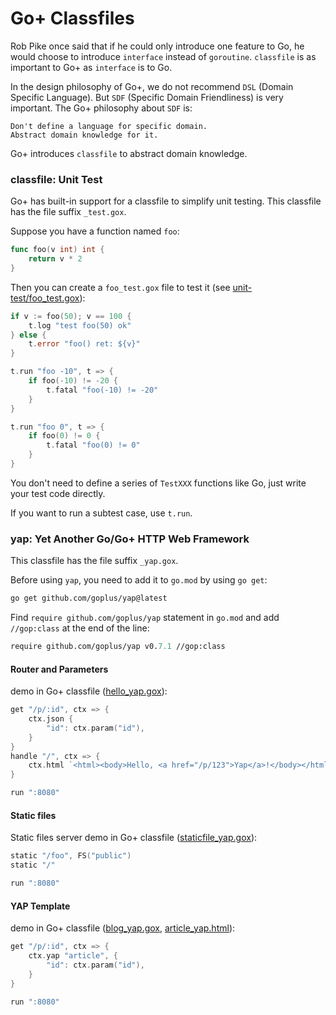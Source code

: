 Go+ Classfiles
=====

Rob Pike once said that if he could only introduce one feature to Go, he would choose to introduce `interface` instead of `goroutine`. `classfile` is as important to Go+ as `interface` is to Go.

In the design philosophy of Go+, we do not recommend `DSL` (Domain Specific Language). But `SDF` (Specific Domain Friendliness) is very important. The Go+ philosophy about `SDF` is:

```
Don't define a language for specific domain.
Abstract domain knowledge for it.
```

Go+ introduces `classfile` to abstract domain knowledge.


### classfile: Unit Test

Go+ has built-in support for a classfile to simplify unit testing. This classfile has the file suffix `_test.gox`.

Suppose you have a function named `foo`:

```go
func foo(v int) int {
	return v * 2
}
```

Then you can create a `foo_test.gox` file to test it (see [unit-test/foo_test.gox](testdata/unit-test/foo_test.gox)):

```go
if v := foo(50); v == 100 {
	t.log "test foo(50) ok"
} else {
	t.error "foo() ret: ${v}"
}

t.run "foo -10", t => {
	if foo(-10) != -20 {
		t.fatal "foo(-10) != -20"
	}
}

t.run "foo 0", t => {
	if foo(0) != 0 {
		t.fatal "foo(0) != 0"
	}
}
```

You don't need to define a series of `TestXXX` functions like Go, just write your test code directly.

If you want to run a subtest case, use `t.run`.


### yap: Yet Another Go/Go+ HTTP Web Framework

This classfile has the file suffix `_yap.gox`.

Before using `yap`, you need to add it to `go.mod` by using `go get`:

```sh
go get github.com/goplus/yap@latest
```

Find `require github.com/goplus/yap` statement in `go.mod` and add `//gop:class` at the end of the line:

```go.mod
require github.com/goplus/yap v0.7.1 //gop:class
```

#### Router and Parameters

demo in Go+ classfile ([hello_yap.gox](https://github.com/goplus/yap/blob/v0.7.2/demo/classfile_hello/hello_yap.gox)):

```go
get "/p/:id", ctx => {
	ctx.json {
		"id": ctx.param("id"),
	}
}
handle "/", ctx => {
	ctx.html `<html><body>Hello, <a href="/p/123">Yap</a>!</body></html>`
}

run ":8080"
```

#### Static files

Static files server demo in Go+ classfile ([staticfile_yap.gox](https://github.com/goplus/yap/blob/v0.7.2/demo/classfile_static/staticfile_yap.gox)):

```go
static "/foo", FS("public")
static "/"

run ":8080"
```

#### YAP Template

demo in Go+ classfile ([blog_yap.gox](https://github.com/goplus/yap/blob/v0.7.2/demo/classfile_blog/blog_yap.gox), [article_yap.html](https://github.com/goplus/yap/blob/v0.7.2/demo/classfile_blog/yap/article_yap.html)):

```go
get "/p/:id", ctx => {
	ctx.yap "article", {
		"id": ctx.param("id"),
	}
}

run ":8080"
```

